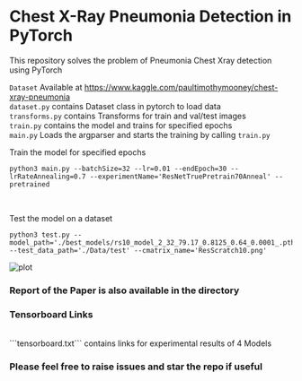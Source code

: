 
<h1> Chest X-Ray Pneumonia Detection in PyTorch </h1>
This repository solves the problem of Pneumonia Chest Xray detection using PyTorch
<br>

```Dataset```
Available at <html>https://www.kaggle.com/paultimothymooney/chest-xray-pneumonia
<br>
```dataset.py``` contains Dataset class in pytorch to load data <br>
```transforms.py``` contains Transforms for train and val/test images <br>
```train.py``` contains the model and trains for specified epochs <br>
```main.py``` Loads the argparser and starts the training by calling ```train.py```
<br>

Train the model for specified epochs
``````
python3 main.py --batchSize=32 --lr=0.01 --endEpoch=30 --lrRateAnnealing=0.7 --experimentName='ResNetTruePretrain70Anneal' --pretrained

``````
<br>

Test the model on a dataset
```
python3 test.py --model_path='./best_models/rs10_model_2_32_79.17_0.8125_0.64_0.0001_.pth' --test_data_path='./Data/test' --cmatrix_name='ResScratch10.png'
```
![plot](./ResPre70.png)
<h3> Report of the Paper is also available in the directory </h3>
<h3> Tensorboard Links </h3> <br>
```tensorboard.txt``` contains links for experimental results of 4 Models
<h3> Please feel free to raise issues and star the repo if useful </h3>
